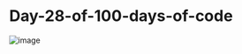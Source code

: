 # Day-28-of-100-days-of-code
![image](https://user-images.githubusercontent.com/76725996/118407212-4ba29900-b69d-11eb-9f6b-984bb6b3f08c.png)
